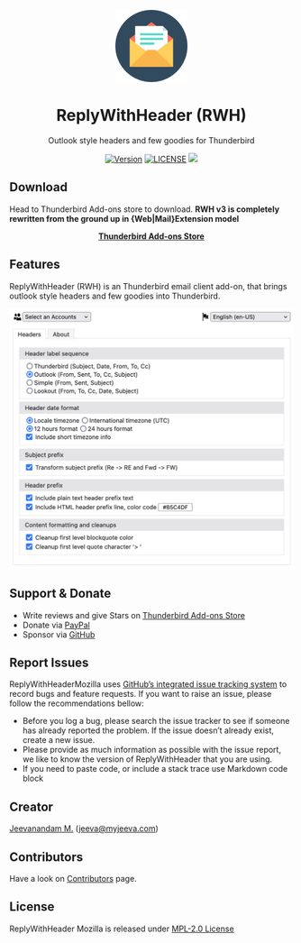 <p align="center">
 <p align="center"><img src="images/rwh.svg" height="128" width="128" /></p>
 <h1 align="center">ReplyWithHeader (RWH)</h1>
 <p align="center">Outlook style headers and few goodies for Thunderbird</p>
</p>
<p align="center">
 <a href="https://github.com/jeevatkm/ReplyWithHeaderMozilla/releases/latest" alt="Version"><img src="https://img.shields.io/badge/version-3.1.0-blue.svg" alt="Version" /></a> <a href="LICENSE" alt="LICENSE"><img src="https://img.shields.io/github/license/jeevatkm/ReplyWithHeaderMozilla.svg" alt="LICENSE" /></a> <a href="http://myjeeva.com/replywithheader-mozilla" alt"Home page"><img src="https://img.shields.io/badge/Homepage-blue" alt"Home page" /> </a>
</p>

## Download
Head to Thunderbird Add-ons store to download. **RWH v3 is completely rewritten from the ground up in {Web|Mail}Extension model**

<p align="center"><b><a href="https://addons.thunderbird.net/en-US/thunderbird/addon/replywithheader/" alt="">Thunderbird Add-ons Store</a></b></p>

## Features
ReplyWithHeader (RWH) is an Thunderbird email client add-on, that brings outlook style headers and few goodies into Thunderbird.
<p align="center">
 <img src="images/rwh-features.png" />
</p>

## Support & Donate

* Write reviews and give Stars on [Thunderbird Add-ons Store](https://addons.thunderbird.net/en-US/thunderbird/addon/replywithheader/)
* Donate via [PayPal](https://www.paypal.com/donate/?cmd=_donations&business=QWMZG74FW4QYC&lc=US&item_name=ReplyWithHeader+(RWH)+Thunderbird+Addon&currency_code=USD)
* Sponsor via [GitHub](https://github.com/sponsors/jeevatkm)

## Report Issues

ReplyWithHeaderMozilla uses [GitHub’s integrated issue tracking system](https://github.com/jeevatkm/ReplyWithHeaderMozilla/issues) to record bugs and feature requests. If you want to raise an issue, please follow the recommendations bellow:

  * Before you log a bug, please search the issue tracker to see if someone has already reported the problem. If the issue doesn’t already exist, create a new issue.
  * Please provide as much information as possible with the issue report, we like to know the version of ReplyWithHeader that you are using.
  * If you need to paste code, or include a stack trace use Markdown code block

## Creator

[Jeevanandam M.](https://github.com/jeevatkm) (jeeva@myjeeva.com)

## Contributors

Have a look on [Contributors](https://github.com/jeevatkm/ReplyWithHeaderMozilla/graphs/contributors) page.

## License

ReplyWithHeader Mozilla is released under [MPL-2.0 License](LICENSE)
